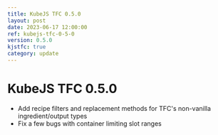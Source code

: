 ```yaml
---
title: KubeJS TFC 0.5.0
layout: post
date: 2023-06-17 12:00:00
ref: kubejs-tfc-0-5-0
version: 0.5.0
kjstfc: true
category: update
---
```


# KubeJS TFC 0.5.0

- Add recipe filters and replacement methods for TFC's non-vanilla ingredient/output types
- Fix a few bugs with container limiting slot ranges
